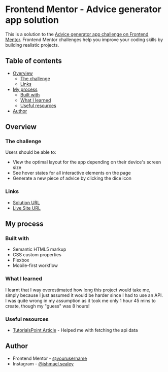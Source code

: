 # Frontend Mentor - Advice generator app solution

This is a solution to the [Advice generator app challenge on Frontend Mentor](https://www.frontendmentor.io/challenges/advice-generator-app-QdUG-13db). Frontend Mentor challenges help you improve your coding skills by building realistic projects.

## Table of contents

- [Overview](#overview)
  - [The challenge](#the-challenge)
  - [Links](#links)
- [My process](#my-process)
  - [Built with](#built-with)
  - [What I learned](#what-i-learned)
  - [Useful resources](#useful-resources)
- [Author](#author)

## Overview

### The challenge

Users should be able to:

- View the optimal layout for the app depending on their device's screen size
- See hover states for all interactive elements on the page
- Generate a new piece of advice by clicking the dice icon

### Links

- [Solution URL](https://www.frontendmentor.io/solutions/responsive-advice-generator-3PD99YyjQE)
- [Live Site URL](https://ishmaelsealey.github.io/fem-advice-generator)

## My process

### Built with

- Semantic HTML5 markup
- CSS custom properties
- Flexbox
- Mobile-first workflow

### What I learned

I learnt that I way overestimated how long this project would take me, simply because I just assumed it would be harder
since I had to use an API. I was quite wrong in my assumption as it took me only 1 hour 45 mins to create,
though my "guess" was 8 hours!

### Useful resources

- [TutorialsPoint Article](https://www.tutorialspoint.com/how-to-use-javascript-fetch-api-to-get-data#:~:text=Use%20the%20fetch()%20method,contain%20headers%20and%20authentication%20tokens.) - Helped me with fetching the api data

## Author

- Frontend Mentor - [@yourusername](https://www.frontendmentor.io/profile/yourusername)
- Instagram - [@ishmael.sealey](https://www.instagram.com/ishmael.sealey)
